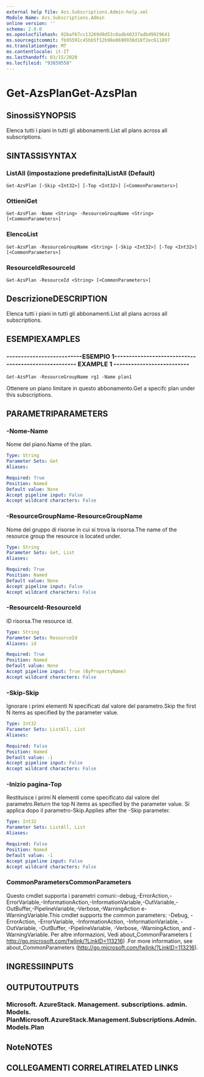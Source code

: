 ```yaml
---
external help file: Azs.Subscriptions.Admin-help.xml
Module Name: Azs.Subscriptions.Admin
online version: ''
schema: 2.0.0
ms.openlocfilehash: 02baf67cc13269d9d53c0adb40337adbd9929641
ms.sourcegitcommit: fb95591c45bb5f12b98e0690938d18f2ec611897
ms.translationtype: MT
ms.contentlocale: it-IT
ms.lasthandoff: 03/15/2020
ms.locfileid: "93859558"
---
```

# <span data-ttu-id="5a82b-101">Get-AzsPlan</span><span class="sxs-lookup"><span data-stu-id="5a82b-101">Get-AzsPlan</span></span>

## <span data-ttu-id="5a82b-102">Sinossi</span><span class="sxs-lookup"><span data-stu-id="5a82b-102">SYNOPSIS</span></span>
<span data-ttu-id="5a82b-103">Elenca tutti i piani in tutti gli abbonamenti.</span><span class="sxs-lookup"><span data-stu-id="5a82b-103">List all plans across all subscriptions.</span></span>

## <span data-ttu-id="5a82b-104">SINTASSI</span><span class="sxs-lookup"><span data-stu-id="5a82b-104">SYNTAX</span></span>

### <span data-ttu-id="5a82b-105">ListAll (impostazione predefinita)</span><span class="sxs-lookup"><span data-stu-id="5a82b-105">ListAll (Default)</span></span>
```
Get-AzsPlan [-Skip <Int32>] [-Top <Int32>] [<CommonParameters>]
```

### <span data-ttu-id="5a82b-106">Ottieni</span><span class="sxs-lookup"><span data-stu-id="5a82b-106">Get</span></span>
```
Get-AzsPlan -Name <String> -ResourceGroupName <String> [<CommonParameters>]
```

### <span data-ttu-id="5a82b-107">Elenco</span><span class="sxs-lookup"><span data-stu-id="5a82b-107">List</span></span>
```
Get-AzsPlan -ResourceGroupName <String> [-Skip <Int32>] [-Top <Int32>] [<CommonParameters>]
```

### <span data-ttu-id="5a82b-108">ResourceId</span><span class="sxs-lookup"><span data-stu-id="5a82b-108">ResourceId</span></span>
```
Get-AzsPlan -ResourceId <String> [<CommonParameters>]
```

## <span data-ttu-id="5a82b-109">Descrizione</span><span class="sxs-lookup"><span data-stu-id="5a82b-109">DESCRIPTION</span></span>
<span data-ttu-id="5a82b-110">Elenca tutti i piani in tutti gli abbonamenti.</span><span class="sxs-lookup"><span data-stu-id="5a82b-110">List all plans across all subscriptions.</span></span>

## <span data-ttu-id="5a82b-111">ESEMPI</span><span class="sxs-lookup"><span data-stu-id="5a82b-111">EXAMPLES</span></span>

### <span data-ttu-id="5a82b-112">--------------------------ESEMPIO 1--------------------------</span><span class="sxs-lookup"><span data-stu-id="5a82b-112">-------------------------- EXAMPLE 1 --------------------------</span></span>
```
Get-AzsPlan -ResourceGroupName rg1 -Name plan1
```

<span data-ttu-id="5a82b-113">Ottenere un piano limitare in questo abbonamento.</span><span class="sxs-lookup"><span data-stu-id="5a82b-113">Get a specifc plan under this subscriptions.</span></span>

## <span data-ttu-id="5a82b-114">PARAMETRI</span><span class="sxs-lookup"><span data-stu-id="5a82b-114">PARAMETERS</span></span>

### <span data-ttu-id="5a82b-115">-Nome</span><span class="sxs-lookup"><span data-stu-id="5a82b-115">-Name</span></span>
<span data-ttu-id="5a82b-116">Nome del piano.</span><span class="sxs-lookup"><span data-stu-id="5a82b-116">Name of the plan.</span></span>

```yaml
Type: String
Parameter Sets: Get
Aliases: 

Required: True
Position: Named
Default value: None
Accept pipeline input: False
Accept wildcard characters: False
```

### <span data-ttu-id="5a82b-117">-ResourceGroupName</span><span class="sxs-lookup"><span data-stu-id="5a82b-117">-ResourceGroupName</span></span>
<span data-ttu-id="5a82b-118">Nome del gruppo di risorse in cui si trova la risorsa.</span><span class="sxs-lookup"><span data-stu-id="5a82b-118">The name of the resource group the resource is located under.</span></span>

```yaml
Type: String
Parameter Sets: Get, List
Aliases: 

Required: True
Position: Named
Default value: None
Accept pipeline input: False
Accept wildcard characters: False
```

### <span data-ttu-id="5a82b-119">-ResourceId</span><span class="sxs-lookup"><span data-stu-id="5a82b-119">-ResourceId</span></span>
<span data-ttu-id="5a82b-120">ID risorsa.</span><span class="sxs-lookup"><span data-stu-id="5a82b-120">The resource id.</span></span>

```yaml
Type: String
Parameter Sets: ResourceId
Aliases: id

Required: True
Position: Named
Default value: None
Accept pipeline input: True (ByPropertyName)
Accept wildcard characters: False
```

### <span data-ttu-id="5a82b-121">-Skip</span><span class="sxs-lookup"><span data-stu-id="5a82b-121">-Skip</span></span>
<span data-ttu-id="5a82b-122">Ignorare i primi elementi N specificati dal valore del parametro.</span><span class="sxs-lookup"><span data-stu-id="5a82b-122">Skip the first N items as specified by the parameter value.</span></span>

```yaml
Type: Int32
Parameter Sets: ListAll, List
Aliases: 

Required: False
Position: Named
Default value: -1
Accept pipeline input: False
Accept wildcard characters: False
```

### <span data-ttu-id="5a82b-123">-Inizio pagina</span><span class="sxs-lookup"><span data-stu-id="5a82b-123">-Top</span></span>
<span data-ttu-id="5a82b-124">Restituisce i primi N elementi come specificato dal valore del parametro.</span><span class="sxs-lookup"><span data-stu-id="5a82b-124">Return the top N items as specified by the parameter value.</span></span>
<span data-ttu-id="5a82b-125">Si applica dopo il parametro-Skip.</span><span class="sxs-lookup"><span data-stu-id="5a82b-125">Applies after the -Skip parameter.</span></span>

```yaml
Type: Int32
Parameter Sets: ListAll, List
Aliases: 

Required: False
Position: Named
Default value: -1
Accept pipeline input: False
Accept wildcard characters: False
```

### <span data-ttu-id="5a82b-126">CommonParameters</span><span class="sxs-lookup"><span data-stu-id="5a82b-126">CommonParameters</span></span>
<span data-ttu-id="5a82b-127">Questo cmdlet supporta i parametri comuni:-debug,-ErrorAction,-ErrorVariable,-InformationAction,-InformationVariable,-OutVariable,-OutBuffer,-PipelineVariable,-Verbose,-WarningAction e-WarningVariable.</span><span class="sxs-lookup"><span data-stu-id="5a82b-127">This cmdlet supports the common parameters: -Debug, -ErrorAction, -ErrorVariable, -InformationAction, -InformationVariable, -OutVariable, -OutBuffer, -PipelineVariable, -Verbose, -WarningAction, and -WarningVariable.</span></span> <span data-ttu-id="5a82b-128">Per altre informazioni, Vedi about_CommonParameters ( http://go.microsoft.com/fwlink/?LinkID=113216) .</span><span class="sxs-lookup"><span data-stu-id="5a82b-128">For more information, see about_CommonParameters (http://go.microsoft.com/fwlink/?LinkID=113216).</span></span>

## <span data-ttu-id="5a82b-129">INGRESSI</span><span class="sxs-lookup"><span data-stu-id="5a82b-129">INPUTS</span></span>

## <span data-ttu-id="5a82b-130">OUTPUT</span><span class="sxs-lookup"><span data-stu-id="5a82b-130">OUTPUTS</span></span>

### <span data-ttu-id="5a82b-131">Microsoft. AzureStack. Management. subscriptions. admin. Models. Plan</span><span class="sxs-lookup"><span data-stu-id="5a82b-131">Microsoft.AzureStack.Management.Subscriptions.Admin.Models.Plan</span></span>

## <span data-ttu-id="5a82b-132">Note</span><span class="sxs-lookup"><span data-stu-id="5a82b-132">NOTES</span></span>

## <span data-ttu-id="5a82b-133">COLLEGAMENTI CORRELATI</span><span class="sxs-lookup"><span data-stu-id="5a82b-133">RELATED LINKS</span></span>

